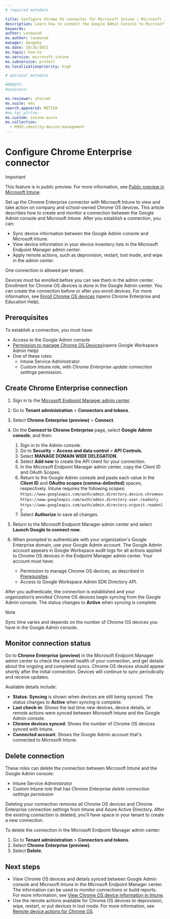 ```yaml
---
# required metadata

title: Configure Chrome OS connector for Microsoft Intune | Microsoft Intune  
description: Learn how to connect the Google Admin Console to Microsoft Intune so that you can view and take action on enrolled Chrome OS devices.  
keywords:
author: Lenewsad
ms.author: lanewsad
manager: dougeby
ms.date: 10/26/2022  
ms.topic: how-to
ms.service: microsoft-intune
ms.subservice: protect
ms.localizationpriority: high

# optional metadata

#ROBOTS:
#audience:

ms.reviewer: shsivak
ms.suite: ems
search.appverid: MET150
#ms.tgt_pltfrm:
ms.custom: intune-azure
ms.collection: 
  - M365-identity-device-management
---
```


# Configure Chrome Enterprise connector  

> [!IMPORTANT]
> This feature is in public preview. For more information, see [Public preview in Microsoft Intune](../fundamentals/public-preview.md).   

Set up the Chrome Enterprise connector with Microsoft Intune to view and take action on company and school-owned Chrome OS devices. This article describes how to create and monitor a connection between the Google Admin console and Microsoft Intune. After you establish a connection, you can: 

* Sync device information between the Google Admin console and Microsoft Intune.    
* View device information in your device inventory lists in the Microsoft Endpoint Manager admin center.
* Apply remote actions, such as deprovision, restart, lost mode, and wipe in the admin center.   

One connection is allowed per tenant. 

Devices must be enrolled before you can see them in the admin center. Enrollment for Chrome OS devices is done in the Google Admin center. You can create the connection before or after you enroll devices. For more information, see [Enroll Chrome OS devices](https://support.google.com/chrome/a/answer/1360534) (opens Chrome Enterprise and Education Help).    

## Prerequisites  
To establish a connection, you must have:   

* Access to the Google Admin console  
* [Permission to manage Chrome OS Devices](https://support.google.com/a/answer/9807615)(opens Google Workspace Admin Help)  
* One of these roles: 
   * Intune Service Administrator 
   * Custom Intune role, with *Chrome Enterprise update connection settings* permission.  

## Create Chrome Enterprise connection  

1. Sign in to the [Microsoft Endpoint Manager admin center](https://go.microsoft.com/fwlink/?linkid=2109431).

2. Go to **Tenant administration** > **Connectors and tokens**.
3. Select **Chrome Enterprise (preview)** > **Connect**. 
4. On the **Connect to Chrome Enterprise** page, select **Google Admin console**, and then:  
   1. Sign in to the Admin console. 
   2. Go to **Security** > **Access and data control** > **API Controls**.  
   3. Select **MANAGE DOMAIN WIDE DELEGATION**.   
   4. Select **Add new** to create the API client for your connection.        
   3. In the Microsoft Endpoint Manager admin center, copy the Client ID and OAuth Scopes.  
   4. Return to the Google Admin console and paste each value in the **Client ID** and **OAutho scopes (comma-delimited)** spaces, respectively. Intune requires the following scopes:  
    `https://www.googleapis.com/auth/admin.directory.device.chromeos`  
    `https://www.googleapis.com/auth/admin.directory.user.readonly`  
    `https://www.googleapis.com/auth/admin.directory.orgunit.readonly`  
   5. Select **Authorize** to save all changes. 
5. Return to the Microsoft Endpoint Manager admin center and select **Launch Google to connect now.**     
6. When prompted to authenticate with your organization's Google Enterprise domain, use your Google Admin account. The Google Admin account appears in Google Workspace audit logs for all actions applied to Chrome OS devices in the Endpoint Manager admin center. Your account must have:  
   * Permission to manage Chrome OS devices, as described in [Prerequisites](chrome-enterprise-connector-configure.md#prerequisites).  
   * Access to Google Workspace Admin SDK Directory API.  

After you authenticate, the connection is established and your organization’s enrolled Chrome OS devices begin syncing from the Google Admin console. The status changes to **Active** when syncing is complete. 

   >[!NOTE]
   > Sync time varies and depends on the number of Chrome OS devices you have in the Google Admin console.  

## Monitor connection status  
Go to **Chrome Enterprise (preview)** in the Microsoft Endpoint Manager admin center to check the overall health of your connection, and get details about the ongoing and completed syncs. Chrome OS devices should appear shortly after the initial connection. Devices will continue to sync periodically and receive updates.   

Available details include:  

* **Status**: **Syncing** is shown when devices are still being synced. The status changes to **Active** when syncing is complete.  
* **Last check-in**: Shows the last time new devices, device details, or remote actions were synced between Microsoft Intune and the Google Admin console.   
* **Chrome devices synced**: Shows the number of Chrome OS devices synced with Intune.  
* **Connected account**: Shows the Google Admin account that's connected to Microsoft Intune.    

## Delete connection   
These roles can delete the connection between Microsoft Intune and the Google Admin console:  
* Intune Service Administrator  
* Custom Intune role that has *Chrome Enterprise delete connection settings permission*  

Deleting your connection removes all Chrome OS devices and Chrome Enterprise connection settings from Intune and Azure Active Directory. After the existing connection is deleted, you'll have space in your tenant to create a new connection.  

To delete the connection in the Microsoft Endpoint Manager admin center:  
1. Go to **Tenant administration** > **Connectors and tokens**.  
2. Select **Chrome Enterprise (preview)**.  
3. Select **Delete**.  

## Next steps  
* View Chrome OS devices and details synced between Google Admin console and Microsoft Intune in the Microsoft Endpoint Manager center. The information can be used to monitor connections or build reports. For more information, see [View Chrome OS device information in Intune](chrome-enterprise-device-details.md).   
*  Use the remote actions available for Chrome OS devices to deprovision, wipe, restart, or put devices in lost mode. For more information, see [Remote device actions for Chrome OS](chrome-enterprise-remote-actions.md).  
